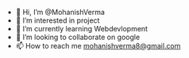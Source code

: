 - 👋 Hi, I’m @MohanishVerma
- 👀 I’m interested in project
- 🌱 I’m currently learning Webdevlopment
- 💞️ I’m looking to collaborate on google
- 📫 How to reach me mohanishverma8@gmail.com

<!---
MohanishVerma/MohanishVerma is a ✨ special ✨ repository because its `README.md` (this file) appears on your GitHub profile.
You can click the Preview link to take a look at your changes.
--->

